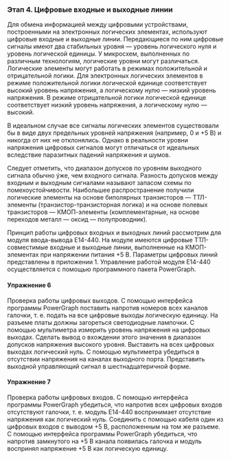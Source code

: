### Этап 4. Цифровые входные и выходные линии 

Для обмена информацией между цифровыми устройствами, построенными на электронных логических элементах, используют цифровые входные и выходные линии. Передающиеся по ним цифровые сигналы имеют два стабильных уровня — уровень логического нуля и уровень логической единицы. У микросхем, выполненных по различным технологиям, логические уровни могут различаться. Логические элементы могут работать в режимах положительной и отрицательной логики. Для электронных логических элементов в режиме положительной логики логической единице соответствует высокий уровень напряжения, а логическому нулю — низкий уровень напряжения. В режиме отрицательной логики логической единице соответствует низкий уровень напряжения, а логическому нулю — высокий. 

В идеальном случае все сигналы логических элементов существовали бы в виде двух предельных уровней напряжения (например, 0 и +5 В) и никогда от них не отклонялись. Однако в реальности уровни напряжения цифровых сигналов могут отличаться от идеальных вследствие паразитных падений напряжения и шумов. 

Следует отметить, что диапазон допусков по уровням выходного сигнала обычно ýже, чем входного сигнала. Разность допусков между входным и выходным сигналами называют запасом схемы по помехоустойчивости. 
Наибольшее распространение получили логические элементы на основе биполярных транзисторов — ТТЛ-элементы (транзистор-транзисторная логика) и на основе полевых транзисторов — КМОП-элементы (комплементарные, на основе переходов металл — оксид — полупроводник). 

Принцип работы цифровых входных и выходных линий рассмотрим для модуля ввода-вывода Е14-440. На модуле имеются цифровые ТТЛ-совместимые входные и выходные линии, выполненные на КМОП-элементах при напряжении питания +5 В. Параметры цифровых линий представлены в приложении 1. Управление работой модуля E14-440 осуществляется с помощью программного пакета PowerGraph. 

#### Упражнение 6

Проверка работы цифровых выходов. С помощью интерфейса программы PowerGraph поставить напротив номеров всех каналов галочки, т. е. подать на все цифровые выходы логическую единицу. На разъеме платы должны загореться светодиодные лампочки. С помощью мультиметра измерить уровень напряжения на цифровых выходах. Сделать вывод о вхождении этого значения в диапазон допусков напряжения высокого уровня. Выставить на всех цифровых выходах логический нуль. С помощью мультиметра убедиться в отсутствии напряжения на каналах выходного порта. Представить выходной управляющий сигнал в шестнадцатеричной форме. 

#### Упражнение 7

Проверка работы цифровых входов. С помощью интерфейса программы PowerGraph убедиться, что напротив всех цифровых входов отсутствуют галочки, т. е. модуль  E14-440 воспринимает отсутствие напряжения как логический нуль. Соединить с помощью кабеля один из цифровых входов с выводом +5 В, расположенным на том же разъеме. С помощью интерфейса программы PowerGraph убедиться, что напротив замкнутого на +5 В канала появилась галочка и модуль воспринял напряжение +5 В как логическую единицу. 